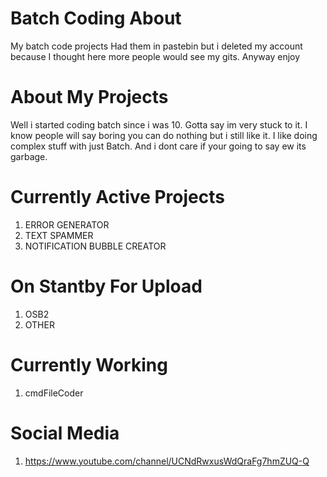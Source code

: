 # Batch Coding About
My batch code projects
Had them in pastebin but i deleted my account because I thought here more people would see my gits. Anyway enjoy

# About My Projects
Well i started coding batch since i was 10. 
Gotta say im very stuck to it. I know people will say boring you can do nothing but i still like it. I like doing complex stuff with just Batch.
And i dont care if your going to say ew its garbage.

# Currently Active Projects
1. ERROR GENERATOR
2. TEXT SPAMMER 
3. NOTIFICATION BUBBLE CREATOR

# On Stantby For Upload
1. OSB2
2. OTHER

# Currently Working
1. cmdFileCoder


# Social Media

1. https://www.youtube.com/channel/UCNdRwxusWdQraFg7hmZUQ-Q
